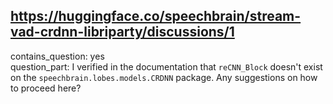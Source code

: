 ## https://huggingface.co/speechbrain/stream-vad-crdnn-libriparty/discussions/1

contains_question: yes  
question_part: I verified in the documentation that `reCNN_Block` doesn't exist on the `speechbrain.lobes.models.CRDNN` package. Any suggestions on how to proceed here?